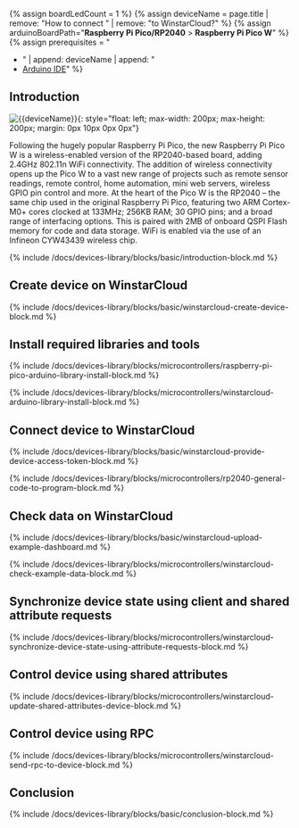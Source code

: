 
{% assign boardLedCount = 1 %}
{% assign deviceName = page.title | remove: "How to connect " | remove: "to WinstarCloud?" %}
{% assign arduinoBoardPath="**Raspberry Pi Pico/RP2040** > **Raspberry Pi Pico W**" %}
{% assign prerequisites = "
- " | append: deviceName | append: "
- [Arduino IDE](https://www.arduino.cc/en/software)"
 %}

## Introduction

![{{deviceName}}](/images/devices-library/{{page.deviceImageFileName}}){: style="float: left; max-width: 200px; max-height: 200px; margin: 0px 10px 0px 0px"}

Following the hugely popular Raspberry Pi Pico, the new Raspberry Pi Pico W is a wireless-enabled version of the RP2040-based board, adding 2.4GHz 802.11n WiFi connectivity.
The addition of wireless connectivity opens up the Pico W to a vast new range of projects such as remote sensor readings, remote control, home automation, mini web servers, wireless GPIO pin control and more.
At the heart of the Pico W is the RP2040 – the same chip used in the original Raspberry Pi Pico, featuring two ARM Cortex-M0+ cores clocked at 133MHz; 256KB RAM; 30 GPIO pins; and a broad range of interfacing options. This is paired with 2MB of onboard QSPI Flash memory for code and data storage.
WiFi is enabled via the use of an Infineon CYW43439 wireless chip.

{% include /docs/devices-library/blocks/basic/introduction-block.md %}

## Create device on WinstarCloud

{% include /docs/devices-library/blocks/basic/winstarcloud-create-device-block.md %}

## Install required libraries and tools

{% include /docs/devices-library/blocks/microcontrollers/raspberry-pi-pico-arduino-library-install-block.md %}

{% include /docs/devices-library/blocks/microcontrollers/winstarcloud-arduino-library-install-block.md %}

## Connect device to WinstarCloud

{% include /docs/devices-library/blocks/basic/winstarcloud-provide-device-access-token-block.md %}

{% include /docs/devices-library/blocks/microcontrollers/rp2040-general-code-to-program-block.md %}

## Check data on WinstarCloud

{% include /docs/devices-library/blocks/basic/winstarcloud-upload-example-dashboard.md %}

{% include /docs/devices-library/blocks/microcontrollers/winstarcloud-check-example-data-block.md %}

## Synchronize device state using client and shared attribute requests

{% include /docs/devices-library/blocks/microcontrollers/winstarcloud-synchronize-device-state-using-attribute-requests-block.md %}

## Control device using shared attributes

{% include /docs/devices-library/blocks/microcontrollers/winstarcloud-update-shared-attributes-device-block.md %}

## Control device using RPC

{% include /docs/devices-library/blocks/microcontrollers/winstarcloud-send-rpc-to-device-block.md %}

## Conclusion
{% include /docs/devices-library/blocks/basic/conclusion-block.md %}
